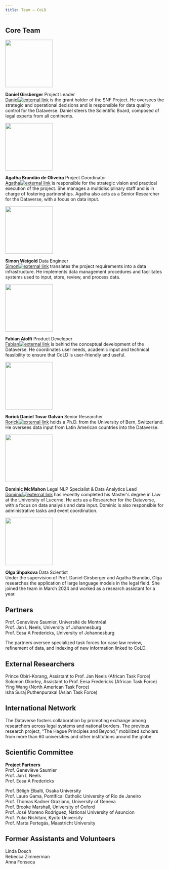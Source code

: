 ```yaml
---
title: Team — CoLD
---
```


## Core Team

<img src="https://www.unilu.ch/fileadmin/_processed_/a/b/csm_Girsberger_Daniel_Q_d862e28b53.jpg" width="150"/>

**Daniel Girsberger** Project Leader  
<a href="https://www.unilu.ch/en/faculties/faculty-of-law/professorships/girsberger-daniel/" target="_blank">Daniel<img
    src="https://choiceoflawdataverse.blob.core.windows.net/assets/external_link.svg"
    alt="external link"
    class="external-link-icon"
  /></a> is the grant holder of the SNF Project. He oversees the strategic and operational decisions and is responsible for data quality control for the Dataverse. Daniel steers the Scientific Board, composed of legal experts from all continents.

<img src="https://www.unilu.ch/fileadmin/_processed_/b/2/csm_Brandao_de_Oliveira_Agatha-1452-20230619_f5c03e5ebb.jpg" width="150"/>

**Agatha Brandão de Oliveira** Project Coordinator  
<a href="https://www.unilu.ch/en/faculties/faculty-of-law/professorships/girsberger-daniel/staff/agatha-brandao-de-oliveira-mlaw" target="_blank">Agatha<img
    src="https://choiceoflawdataverse.blob.core.windows.net/assets/external_link.svg"
    alt="external link"
    class="external-link-icon"
  /></a> is responsible for the strategic vision and practical execution of the project. She manages a multidisciplinary staff and is in charge of fostering partnerships. Agatha also acts as a Senior Researcher for the Dataverse, with a focus on data input.

<img src="https://www.unilu.ch/fileadmin/_processed_/b/a/csm_Weigold_Simon_Q_7a3afcd4c3.jpg" width="150"/>

**Simon Weigold** Data Engineer  
<a href="https://www.unilu.ch/fakultaeten/rf/professuren/girsberger-daniel/mitarbeitende/simon-weigold-ma/" target="_blank">Simon<img
    src="https://choiceoflawdataverse.blob.core.windows.net/assets/external_link.svg"
    alt="external link"
    class="external-link-icon"
  /></a> translates the project requirements into a data infrastructure. He implements data management procedures and facilitates systems used to input, store, review, and process data.

<img src="https://www.unilu.ch/fileadmin/_processed_/b/7/csm_Aiolfi_Fabian_Q_b751def4d4.jpg" width="150"/>

**Fabian Aiolfi** Product Developer  
<a href="https://www.unilu.ch/en/faculties/faculty-of-law/professorships/girsberger-daniel/staff/fabian-aiolfi-ma" target="_blank">Fabian<img
    src="https://choiceoflawdataverse.blob.core.windows.net/assets/external_link.svg"
    alt="external link"
    class="external-link-icon"
  /></a> is behind the conceptual development of the Dataverse. He coordinates user needs, academic input and technical feasibility to ensure that CoLD is user-friendly and useful.

<img src="https://www.unilu.ch/fileadmin/_processed_/e/f/csm_Tovar_Rorick_Q_34c41b210f.jpg" width="150"/>

**Rorick Daniel Tovar Galván** Senior Researcher  
<a href="https://www.unilu.ch/en/faculties/faculty-of-law/professorships/girsberger-daniel/staff/dr-rorick-daniel-tovar-galvan-llm/" target="_blank">Rorick<img
    src="https://choiceoflawdataverse.blob.core.windows.net/assets/external_link.svg"
    alt="external link"
    class="external-link-icon"
  /></a> holds a Ph.D. from the University of Bern, Switzerland. He oversees data input from Latin American countries into the Dataverse.

<img src="https://www.unilu.ch/fileadmin/_processed_/3/c/csm_McMahon_Dominic-C_ba344cde89.jpg" width="150"/>

**Dominic McMahon** Legal NLP Specialist & Data Analytics Lead  
<a href="https://www.unilu.ch/fakultaeten/rf/professuren/girsberger-daniel/mitarbeitende/dominic-mcmahon-mlaw/" target="_blank">Dominic<img
    src="https://choiceoflawdataverse.blob.core.windows.net/assets/external_link.svg"
    alt="external link"
    class="external-link-icon"
  /></a> has recently completed his Master's degree in Law at the University of Lucerne. He acts as a Researcher for the Dataverse, with a focus on data analysis and data input. Dominic is also responsible for administrative tasks and event coordination.

<img src="https://www.unilu.ch/fileadmin/_processed_/6/6/csm_Shpakova_Olga_Q_451e7ba545.jpg" width="150"/>

**Olga Shpakova** Data Scientist  
Under the supervision of Prof. Daniel Girsberger and Agatha Brandão, Olga researches the application of large language models in the legal field. She joined the team in March 2024 and worked as a research assistant for a year.


## Partners

Prof. Geneviève Saumier, Université de Montréal  
Prof. Jan L Neels, University of Johannesburg  
Prof. Eesa A Fredericks, University of Johannesburg

The partners oversee specialized task forces for case law review, refinement of data, and indexing of new information linked to CoLD.

## External Researchers

Prince Obiri-Korang, Assistant to Prof. Jan Neels (African Task Force)  
Solomon Okorley, Assistant to Prof. Eesa Fredericks (African Task Force)  
Ying Wang (North American Task Force)  
Isha Suraj Puthenpurakal (Asian Task Force)

## International Network

The Dataverse fosters collaboration by promoting exchange among researchers across legal systems and national borders. The previous research project, “The Hague Principles and Beyond,” mobilized scholars from more than 60 universities and other institutions around the globe.

## Scientific Committee

**Project Partners**  
Prof. Geneviève Saumier  
Prof. Jan L Neels  
Prof. Eesa A Fredericks

Prof. Béligh Elbalti, Osaka University  
Prof. Lauro Gama, Pontifical Catholic University of Rio de Janeiro  
Prof. Thomas Kadner Graziano, University of Geneva  
Prof. Brooke Marshall, University of Oxford  
Prof. José Moreno Rodríguez, National University of Asuncion  
Prof. Yuko Nishitani, Kyoto University  
Prof. Marta Pertegás, Maastricht University

## Former Assistants and Volunteers

Linda Dosch  
Rebecca Zimmerman  
Anna Fonseca
